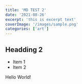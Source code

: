 ```yaml
---
title: 'MD TEST 2'
date: '2021-08-26'
excerpt: 'this is excerpt text'
coverImage: '/images/sample.png'
categories: ['art']
---
```


## Headding 2

- Item 1
- Item 2

Hello World!

